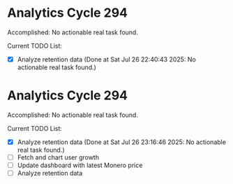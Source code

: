 # Analytics Cycle 294

Accomplished: No actionable real task found.

Current TODO List:

- [x] Analyze retention data  (Done at Sat Jul 26 22:40:43 2025: No actionable real task found.)

# Analytics Cycle 294

Accomplished: No actionable real task found.

Current TODO List:

- [x] Analyze retention data  (Done at Sat Jul 26 23:16:46 2025: No actionable real task found.)
- [ ] Fetch and chart user growth
- [ ] Update dashboard with latest Monero price
- [ ] Analyze retention data